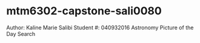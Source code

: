 # mtm6302-capstone-sali0080
Author: Kaline Marie Salibi
Student #: 040932016
Astronomy Picture of the Day Search
